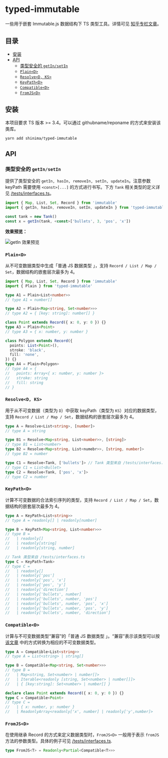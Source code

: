 # typed-immutable

一些用于嵌套 Immutable.js 数据结构下 TS 类型工具。详情可见 [知乎专栏文章](https://zhuanlan.zhihu.com/p/58679875)。

## 目录

- [安装](#安装)
- [API](#api)
  - [类型安全的 `getIn/setIn`](#类型安全的-getinsetin)
  - [`Plain<D>`](#plaind)
  - [`Resolve<D, KS>`](#resolved-ks)
  - [`KeyPath<D>`](#keypathd)
  - [`Compatible<D>`](#compatibled)
  - [`FromJS<D>`](#fromjsd)

## 安装

本项目要求 TS 版本 >= 3.4。可以通过 githubname/reponame 的方式来安装该类库。

```bash
yarn add shinima/typed-immutable
```

## API

### 类型安全的 `getIn/setIn`

提供了类型安全的 `getIn, hasIn, removeIn, setIn, updateIn`。注意参数 keyPath 需要使用 `<const>[...]` 的方式进行书写。下方 `Tank` 相关类型的定义详见 [/tests/interfaces.ts](/tests/interfaces.ts)。

```typescript
import { Map, List, Set, Record } from 'immutable'
import { getIn, hasIn, removeIn, setIn, updateIn } from 'typed-immutable'

const tank = new Tank()
const x = getIn(tank, <const>['bullets', 3, 'pos', 'x'])
```

**效果预览：**

![getIn 效果预览](https://cdn.nlark.com/yuque/0/2019/gif/169379/1551972611194-508b51bb-d240-4777-bb35-2fc14cf7a720.gif)

### `Plain<D>`

从不可变数据类型中生成「普通 JS 数据类型 」，支持 `Record / List / Map / Set`，数据结构的嵌套层次最多为 4。

```typescript
import { Map, List, Set, Record } from 'immutable'
import { Plain } from 'typed-immutable'

type A1 = Plain<List<number>>
// type A1 = number[]

type A2 = Plain<Map<string, Set<number>>>
// type A2 = { [key: string]: number[] }

class Point extends Record({ x: 0, y: 0 }) {}
type A3 = Plain<Point>
// type A3 = { x: number, y: number }

class Polygon extends Record({
  points: List<Point>(),
  stroke: 'black',
  fill: 'none',
}) {}
type A4 = Plain<Polygon>
// type A4 = {
//   points: Array<{ x: number, y: number }>
//   stroke: string
//   fill: string
// }
```

### `Resolve<D, KS>`

用于从不可变数据（类型为 `D`）中获取 keyPath（类型为 `KS`）对应的数据类型，支持 `Record / List / Map / Set`，数据结构的嵌套层次最多为 4。

```typescript
type A = Resolve<List<string>, [number]>
// type A = string

type B1 = Resolve<Map<string, List<number>>, [string]>
// type B1 = List<number>
type B2 = Resolve<Map<string, List<numebr>>, [string, number]>
// type B2 = number

type C1 = Resolve<Tank, ['bullets']> // Tank 类型来自 /tests/interfaces.ts
// type C1 = List<Bullet>
type C2 = Resolve<Tank, ['pos', 'x']>
// type C2 = number
```

### `KeyPath<D>`

计算不可变数据的合法索引序列的类型，支持 `Record / List / Map / Set`，数据结构的嵌套层次最多为 4。

```typescript
type A = KeyPath<List<string>>
// type A = readonly[] | readonly[number]

type B = KeyPath<Map<string, List<number>>>
// type B =
//   | readonly[]
//   | readonly[string]
//   | readonly[string, number]

// Tank 类型来自 /tests/interfaces.ts
type C = KeyPath<Tank>
// type C =
//   | readonly[]
//   | readonly['pos']
//   | readonly['pos', 'x']
//   | readonly['pos', 'y']
//   | readonly['direction']
//   | readonly['bullets', number]
//   | readonly['bullets', number, 'pos']
//   | readonly['bullets', number, 'pos', 'x']
//   | readonly['bullets', number, 'pos', 'y']
//   | readonly['bullets', number, 'direction']
```

### `Compatible<D>`

计算与不可变数据类型“兼容”的「普通 JS 数据类型 」。“兼容”表示该类型可以按 [该文章](https://zhuanlan.zhihu.com/p/58679875) 中的方式转换为相应的不可变数据类型。

```typescript
type A = Compatible<List<string>>
// type A = List<string> | string[]

type B = Compatible<Map<string, Set<number>>>
// type B =
//   | Map<string, Set<number> | number[]>
//   | Iterable<readonly [string, Set<number> | number[]]>
//   | { [key:string]: Set<number> | number[] }

declare class Point extends Record({ x: 0, y: 0 }) {}
type C = Compatible<Point>
// type C =
//   | { x: number, y: number }
//   | ReadonlyArray<readonly['x', number] | readonly['y',number]>
```

### `FromJS<D>`

在使用继承 Record 的方式来定义数据类型时，`FromJS<D>` 一般用于表示 `fromJS` 方法的参数类型。具体的例子可见 [/tests/interfaces.ts](/tests/interfaces.ts).

```typescript
type FromJS<T> = Readonly<Partial<Compatible<T>>>
```
